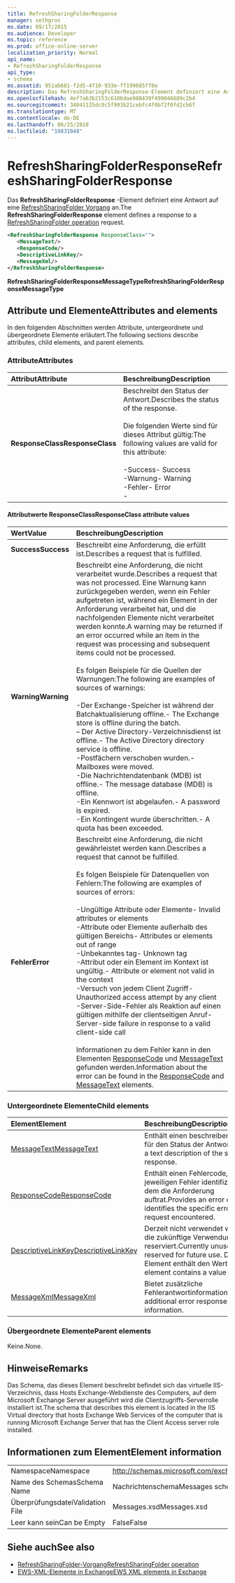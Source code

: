 ```yaml
---
title: RefreshSharingFolderResponse
manager: sethgros
ms.date: 09/17/2015
ms.audience: Developer
ms.topic: reference
ms.prod: office-online-server
localization_priority: Normal
api_name:
- RefreshSharingFolderResponse
api_type:
- schema
ms.assetid: 951ab681-f2d5-4f10-933e-ff199685ff8e
description: Das RefreshSharingFolderResponse-Element definiert eine Antwort auf eine RefreshSharingFolder Vorgang an.
ms.openlocfilehash: 4ef7a63b2153c6106dae988439f499046689c2b4
ms.sourcegitcommit: 34041125dc8c5f993b21cebfc4f8b72f0fd2cb6f
ms.translationtype: MT
ms.contentlocale: de-DE
ms.lasthandoff: 06/25/2018
ms.locfileid: "19831048"
---
```

# <a name="refreshsharingfolderresponse"></a><span data-ttu-id="efcb2-103">RefreshSharingFolderResponse</span><span class="sxs-lookup"><span data-stu-id="efcb2-103">RefreshSharingFolderResponse</span></span>

<span data-ttu-id="efcb2-104">Das **RefreshSharingFolderResponse** -Element definiert eine Antwort auf eine [RefreshSharingFolder Vorgang](refreshsharingfolder-operation.md) an.</span><span class="sxs-lookup"><span data-stu-id="efcb2-104">The **RefreshSharingFolderResponse** element defines a response to a [RefreshSharingFolder operation](refreshsharingfolder-operation.md) request.</span></span> 
  
```xml
<RefreshSharingFolderResponse ResponseClass="">
   <MessageText/>
   <ResponseCode/>
   <DescriptiveLinkKey/>
   <MessageXml/>
</RefreshSharingFolderResponse>
```

 <span data-ttu-id="efcb2-105">**RefreshSharingFolderResponseMessageType**</span><span class="sxs-lookup"><span data-stu-id="efcb2-105">**RefreshSharingFolderResponseMessageType**</span></span>
## <a name="attributes-and-elements"></a><span data-ttu-id="efcb2-106">Attribute und Elemente</span><span class="sxs-lookup"><span data-stu-id="efcb2-106">Attributes and elements</span></span>

<span data-ttu-id="efcb2-107">In den folgenden Abschnitten werden Attribute, untergeordnete und übergeordnete Elemente erläutert.</span><span class="sxs-lookup"><span data-stu-id="efcb2-107">The following sections describe attributes, child elements, and parent elements.</span></span>
  
### <a name="attributes"></a><span data-ttu-id="efcb2-108">Attribute</span><span class="sxs-lookup"><span data-stu-id="efcb2-108">Attributes</span></span>

|<span data-ttu-id="efcb2-109">**Attribut**</span><span class="sxs-lookup"><span data-stu-id="efcb2-109">**Attribute**</span></span>|<span data-ttu-id="efcb2-110">**Beschreibung**</span><span class="sxs-lookup"><span data-stu-id="efcb2-110">**Description**</span></span>|
|:-----|:-----|
|<span data-ttu-id="efcb2-111">**ResponseClass**</span><span class="sxs-lookup"><span data-stu-id="efcb2-111">**ResponseClass**</span></span> <br/> | <span data-ttu-id="efcb2-112">Beschreibt den Status der Antwort.</span><span class="sxs-lookup"><span data-stu-id="efcb2-112">Describes the status of the response.</span></span> <br/><br/><span data-ttu-id="efcb2-113">Die folgenden Werte sind für dieses Attribut gültig:</span><span class="sxs-lookup"><span data-stu-id="efcb2-113">The following values are valid for this attribute:</span></span>  <br/><br/><span data-ttu-id="efcb2-114">-Success</span><span class="sxs-lookup"><span data-stu-id="efcb2-114">-  Success</span></span>  <br/><span data-ttu-id="efcb2-115">-Warnung</span><span class="sxs-lookup"><span data-stu-id="efcb2-115">-  Warning</span></span>  <br/><span data-ttu-id="efcb2-116">-Fehler</span><span class="sxs-lookup"><span data-stu-id="efcb2-116">-  Error</span></span>  <br/>- |
   
#### <a name="responseclass-attribute-values"></a><span data-ttu-id="efcb2-117">Attributwerte ResponseClass</span><span class="sxs-lookup"><span data-stu-id="efcb2-117">ResponseClass attribute values</span></span>

|<span data-ttu-id="efcb2-118">**Wert**</span><span class="sxs-lookup"><span data-stu-id="efcb2-118">**Value**</span></span>|<span data-ttu-id="efcb2-119">**Beschreibung**</span><span class="sxs-lookup"><span data-stu-id="efcb2-119">**Description**</span></span>|
|:-----|:-----|
|<span data-ttu-id="efcb2-120">**Success**</span><span class="sxs-lookup"><span data-stu-id="efcb2-120">**Success**</span></span> <br/> |<span data-ttu-id="efcb2-121">Beschreibt eine Anforderung, die erfüllt ist.</span><span class="sxs-lookup"><span data-stu-id="efcb2-121">Describes a request that is fulfilled.</span></span>  <br/> |
|<span data-ttu-id="efcb2-122">**Warning**</span><span class="sxs-lookup"><span data-stu-id="efcb2-122">**Warning**</span></span> <br/> | <span data-ttu-id="efcb2-123">Beschreibt eine Anforderung, die nicht verarbeitet wurde.</span><span class="sxs-lookup"><span data-stu-id="efcb2-123">Describes a request that was not processed.</span></span> <span data-ttu-id="efcb2-124">Eine Warnung kann zurückgegeben werden, wenn ein Fehler aufgetreten ist, während ein Element in der Anforderung verarbeitet hat, und die nachfolgenden Elemente nicht verarbeitet werden konnte.</span><span class="sxs-lookup"><span data-stu-id="efcb2-124">A warning may be returned if an error occurred while an item in the request was processing and subsequent items could not be processed.</span></span> <br/><br/><span data-ttu-id="efcb2-125">Es folgen Beispiele für die Quellen der Warnungen:</span><span class="sxs-lookup"><span data-stu-id="efcb2-125">The following are examples of sources of warnings:</span></span> <br/> <br/><span data-ttu-id="efcb2-126">-Der Exchange-Speicher ist während der Batchaktualisierung offline.</span><span class="sxs-lookup"><span data-stu-id="efcb2-126">-  The Exchange store is offline during the batch.</span></span>  <br/><span data-ttu-id="efcb2-127">– Der Active Directory-Verzeichnisdienst ist offline.</span><span class="sxs-lookup"><span data-stu-id="efcb2-127">-  The Active Directory directory service is offline.</span></span>  <br/><span data-ttu-id="efcb2-128">-Postfächern verschoben wurden.</span><span class="sxs-lookup"><span data-stu-id="efcb2-128">-  Mailboxes were moved.</span></span>  <br/><span data-ttu-id="efcb2-129">-Die Nachrichtendatenbank (MDB) ist offline.</span><span class="sxs-lookup"><span data-stu-id="efcb2-129">-  The message database (MDB) is offline.</span></span>  <br/><span data-ttu-id="efcb2-130">-Ein Kennwort ist abgelaufen.</span><span class="sxs-lookup"><span data-stu-id="efcb2-130">-  A password is expired.</span></span>  <br/><span data-ttu-id="efcb2-131">-Ein Kontingent wurde überschritten.</span><span class="sxs-lookup"><span data-stu-id="efcb2-131">-  A quota has been exceeded.</span></span>  <br/> |
|<span data-ttu-id="efcb2-132">**Fehler**</span><span class="sxs-lookup"><span data-stu-id="efcb2-132">**Error**</span></span> <br/> | <span data-ttu-id="efcb2-133">Beschreibt eine Anforderung, die nicht gewährleistet werden kann.</span><span class="sxs-lookup"><span data-stu-id="efcb2-133">Describes a request that cannot be fulfilled.</span></span><br/><br/> <span data-ttu-id="efcb2-134">Es folgen Beispiele für Datenquellen von Fehlern:</span><span class="sxs-lookup"><span data-stu-id="efcb2-134">The following are examples of sources of errors:</span></span>  <br/><br/><span data-ttu-id="efcb2-135">-Ungültige Attribute oder Elemente</span><span class="sxs-lookup"><span data-stu-id="efcb2-135">-  Invalid attributes or elements</span></span>  <br/><span data-ttu-id="efcb2-136">-Attribute oder Elemente außerhalb des gültigen Bereichs</span><span class="sxs-lookup"><span data-stu-id="efcb2-136">-  Attributes or elements out of range</span></span>  <br/><span data-ttu-id="efcb2-137">-Unbekanntes tag</span><span class="sxs-lookup"><span data-stu-id="efcb2-137">-  Unknown tag</span></span>  <br/><span data-ttu-id="efcb2-138">-Attribut oder ein Element im Kontext ist ungültig.</span><span class="sxs-lookup"><span data-stu-id="efcb2-138">-  Attribute or element not valid in the context</span></span>  <br/><span data-ttu-id="efcb2-139">-Versuch von jedem Client Zugriff</span><span class="sxs-lookup"><span data-stu-id="efcb2-139">-  Unauthorized access attempt by any client</span></span>  <br/><span data-ttu-id="efcb2-140">-Server-Side-Fehler als Reaktion auf einen gültigen mithilfe der clientseitigen Anruf</span><span class="sxs-lookup"><span data-stu-id="efcb2-140">-  Server-side failure in response to a valid client-side call</span></span>  <br/>  <br/><span data-ttu-id="efcb2-141">Informationen zu dem Fehler kann in den Elementen [ResponseCode](responsecode.md) und [MessageText](messagetext.md) gefunden werden.</span><span class="sxs-lookup"><span data-stu-id="efcb2-141">Information about the error can be found in the [ResponseCode](responsecode.md) and [MessageText](messagetext.md) elements.</span></span>  <br/> |
   
### <a name="child-elements"></a><span data-ttu-id="efcb2-142">Untergeordnete Elemente</span><span class="sxs-lookup"><span data-stu-id="efcb2-142">Child elements</span></span>

|<span data-ttu-id="efcb2-143">**Element**</span><span class="sxs-lookup"><span data-stu-id="efcb2-143">**Element**</span></span>|<span data-ttu-id="efcb2-144">**Beschreibung**</span><span class="sxs-lookup"><span data-stu-id="efcb2-144">**Description**</span></span>|
|:-----|:-----|
|[<span data-ttu-id="efcb2-145">MessageText</span><span class="sxs-lookup"><span data-stu-id="efcb2-145">MessageText</span></span>](messagetext.md) <br/> |<span data-ttu-id="efcb2-146">Enthält einen beschreibenden Text für den Status der Antwort.</span><span class="sxs-lookup"><span data-stu-id="efcb2-146">Provides a text description of the status of the response.</span></span>  <br/> |
|[<span data-ttu-id="efcb2-147">ResponseCode</span><span class="sxs-lookup"><span data-stu-id="efcb2-147">ResponseCode</span></span>](responsecode.md) <br/> |<span data-ttu-id="efcb2-148">Enthält einen Fehlercode, der den jeweiligen Fehler identifiziert, bei dem die Anforderung auftrat.</span><span class="sxs-lookup"><span data-stu-id="efcb2-148">Provides an error code that identifies the specific error that the request encountered.</span></span>  <br/> |
|[<span data-ttu-id="efcb2-149">DescriptiveLinkKey</span><span class="sxs-lookup"><span data-stu-id="efcb2-149">DescriptiveLinkKey</span></span>](descriptivelinkkey.md) <br/> |<span data-ttu-id="efcb2-150">Derzeit nicht verwendet wird und für die zukünftige Verwendung reserviert.</span><span class="sxs-lookup"><span data-stu-id="efcb2-150">Currently unused and reserved for future use.</span></span> <span data-ttu-id="efcb2-151">Dieses Element enthält den Wert 0.</span><span class="sxs-lookup"><span data-stu-id="efcb2-151">This element contains a value of 0.</span></span>  <br/> |
|[<span data-ttu-id="efcb2-152">MessageXml</span><span class="sxs-lookup"><span data-stu-id="efcb2-152">MessageXml</span></span>](messagexml.md) <br/> |<span data-ttu-id="efcb2-153">Bietet zusätzliche Fehlerantwortinformationen.</span><span class="sxs-lookup"><span data-stu-id="efcb2-153">Provides additional error response information.</span></span>  <br/> |
   
### <a name="parent-elements"></a><span data-ttu-id="efcb2-154">Übergeordnete Elemente</span><span class="sxs-lookup"><span data-stu-id="efcb2-154">Parent elements</span></span>

<span data-ttu-id="efcb2-155">Keine.</span><span class="sxs-lookup"><span data-stu-id="efcb2-155">None.</span></span>
  
## <a name="remarks"></a><span data-ttu-id="efcb2-156">Hinweise</span><span class="sxs-lookup"><span data-stu-id="efcb2-156">Remarks</span></span>

<span data-ttu-id="efcb2-157">Das Schema, das dieses Element beschreibt befindet sich das virtuelle IIS-Verzeichnis, dass Hosts Exchange-Webdienste des Computers, auf dem Microsoft Exchange Server ausgeführt wird die Clientzugriffs-Serverrolle installiert ist.</span><span class="sxs-lookup"><span data-stu-id="efcb2-157">The schema that describes this element is located in the IIS Virtual directory that hosts Exchange Web Services of the computer that is running Microsoft Exchange Server that has the Client Access server role installed.</span></span>
  
## <a name="element-information"></a><span data-ttu-id="efcb2-158">Informationen zum Element</span><span class="sxs-lookup"><span data-stu-id="efcb2-158">Element information</span></span>

|||
|:-----|:-----|
|<span data-ttu-id="efcb2-159">Namespace</span><span class="sxs-lookup"><span data-stu-id="efcb2-159">Namespace</span></span>  <br/> |http://schemas.microsoft.com/exchange/services/2006/messages  <br/> |
|<span data-ttu-id="efcb2-160">Name des Schemas</span><span class="sxs-lookup"><span data-stu-id="efcb2-160">Schema Name</span></span>  <br/> |<span data-ttu-id="efcb2-161">Nachrichtenschema</span><span class="sxs-lookup"><span data-stu-id="efcb2-161">Messages schema</span></span>  <br/> |
|<span data-ttu-id="efcb2-162">Überprüfungsdatei</span><span class="sxs-lookup"><span data-stu-id="efcb2-162">Validation File</span></span>  <br/> |<span data-ttu-id="efcb2-163">Messages.xsd</span><span class="sxs-lookup"><span data-stu-id="efcb2-163">Messages.xsd</span></span>  <br/> |
|<span data-ttu-id="efcb2-164">Leer kann sein</span><span class="sxs-lookup"><span data-stu-id="efcb2-164">Can be Empty</span></span>  <br/> |<span data-ttu-id="efcb2-165">False</span><span class="sxs-lookup"><span data-stu-id="efcb2-165">False</span></span>  <br/> |
   
## <a name="see-also"></a><span data-ttu-id="efcb2-166">Siehe auch</span><span class="sxs-lookup"><span data-stu-id="efcb2-166">See also</span></span>

- [<span data-ttu-id="efcb2-167">RefreshSharingFolder-Vorgang</span><span class="sxs-lookup"><span data-stu-id="efcb2-167">RefreshSharingFolder operation</span></span>](refreshsharingfolder-operation.md)
- [<span data-ttu-id="efcb2-168">EWS-XML-Elemente in Exchange</span><span class="sxs-lookup"><span data-stu-id="efcb2-168">EWS XML elements in Exchange</span></span>](ews-xml-elements-in-exchange.md)

